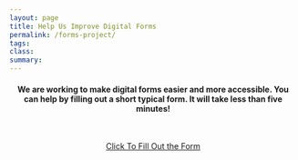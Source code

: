 ```yaml
---
layout: page
title: Help Us Improve Digital Forms
permalink: /forms-project/
tags: 
class:
summary: 
---
```

<center>
<h4>We are working to make digital forms easier and more accessible. You can help by filling out a short typical form. It will take less than five minutes!</h4>
  <br>
<p><a class="usa-button--big" href="https://www.usa.gov/forms?utm_source=forms_gov&utm_medium=USAGov_Redirect&utm_campaign=Dec_2019_launch">Click To Fill Out the Form</a></p>
</center>
